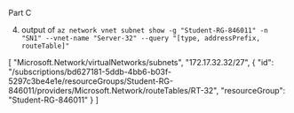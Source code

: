Part C


4. output of `az network vnet subnet show -g "Student-RG-846011" -n "SN1" --vnet-name "Server-32" --query "[type, addressPrefix, routeTable]"`


[
  "Microsoft.Network/virtualNetworks/subnets",
  "172.17.32.32/27",
  {
    "id": "/subscriptions/bd627181-5ddb-4bb6-b03f-5297c3be4e1e/resourceGroups/Student-RG-846011/providers/Microsoft.Network/routeTables/RT-32",
    "resourceGroup": "Student-RG-846011"
  }
]
